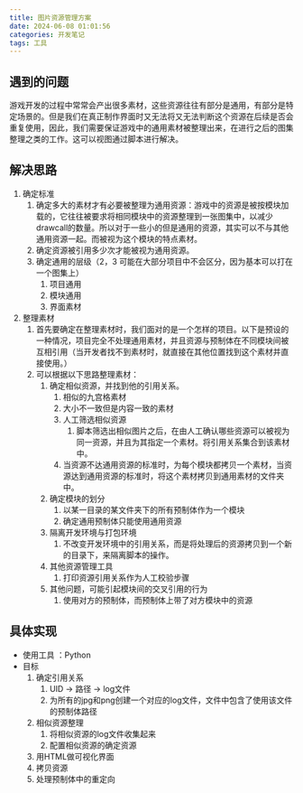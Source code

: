 ```yaml
---
title: 图片资源管理方案
date: 2024-06-08 01:01:56
categories: 开发笔记
tags: 工具
---
```

## 遇到的问题
游戏开发的过程中常常会产出很多素材，这些资源往往有部分是通用，有部分是特定场景的。但是我们在真正制作界面时又无法将又无法判断这个资源在后续是否会重复使用，因此，我们需要保证游戏中的通用素材被整理出来，在进行之后的图集整理之类的工作。这可以视图通过脚本进行解决。

## 解决思路
1. 确定标准
   1. 确定多大的素材才有必要被整理为通用资源：游戏中的资源是被按模块加载的，它往往被要求将相同模块中的资源整理到一张图集中，以减少drawcall的数量。所以对于一些小的但是通用的资源，其实可以不与其他通用资源一起。而被视为这个模块的特点素材。
   2. 确定资源被引用多少次才能被视为通用资源。
   3. 确定通用的层级（2，3 可能在大部分项目中不会区分，因为基本可以打在一个图集上）
      1. 项目通用
      2. 模块通用
      3. 界面素材
2. 整理素材
    1. 首先要确定在整理素材时，我们面对的是一个怎样的项目。以下是预设的一种情况，项目完全不处理通用素材，并且资源与预制体在不同模块间被互相引用（当开发者找不到素材时，就直接在其他位置找到这个素材并直接使用。）
    2. 可以根据以下思路整理素材：
       1. 确定相似资源，并找到他的引用关系。
          1. 相似的九宫格素材
          2. 大小不一致但是内容一致的素材
          3. 人工筛选相似资源
             1. 脚本筛选出相似图片之后，在由人工确认哪些资源可以被视为同一资源，并且为其指定一个素材。将引用关系集合到该素材中。
          4. 当资源不达通用资源的标准时，为每个模块都拷贝一个素材，当资源达到通用资源的标准时，将这个素材拷贝到通用素材的文件夹中。
       2. 确定模块的划分
          1. 以某一目录的某文件夹下的所有预制体作为一个模块
          2. 确定通用预制体只能使用通用资源
       3. 隔离开发环境与打包环境
          1. 不改变开发环境中的引用关系，而是将处理后的资源拷贝到一个新的目录下，来隔离脚本的操作。
       4. 其他资源管理工具
          1. 打印资源引用关系作为人工校验步骤
       5. 其他问题，可能引起模块间的交叉引用的行为
          1. 使用对方的预制体，而预制体上带了对方模块中的资源
   
## 具体实现
- 使用工具 ：Python
- 目标
    1. 确定引用关系
       1. UID -> 路径 -> log文件
       2. 为所有的jpg和png创建一个对应的log文件，文件中包含了使用该文件的预制体路径
    2. 相似资源整理
       1. 将相似资源的log文件收集起来
       2. 配置相似资源的确定资源
    3. 用HTML做可视化界面
    4. 拷贝资源
    5. 处理预制体中的重定向


